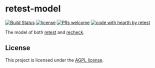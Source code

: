 # retest-model

[![Build Status](https://travis-ci.com/retest/retest-model.svg?branch=master)](https://travis-ci.com/retest/retest-model)
[![license](https://img.shields.io/badge/license-AGPL-brightgreen.svg)](https://github.com/retest/retest-model/blob/master/LICENSE)
[![PRs welcome](https://img.shields.io/badge/PRs-welcome-ff69b4.svg)](https://github.com/retest/retest-model/issues?q=is%3Aissue+is%3Aopen+label%3A%22help+wanted%22)
[![code with hearth by retest](https://img.shields.io/badge/%3C%2F%3E%20with%20%E2%99%A5%20by-retest-C1D82F.svg)](https://retest.de/en/)

The model of both [retest](https://retest.de/) and [recheck](https://retest.de/recheck/).

## License

This project is licensed under the [AGPL license](LICENSE).

